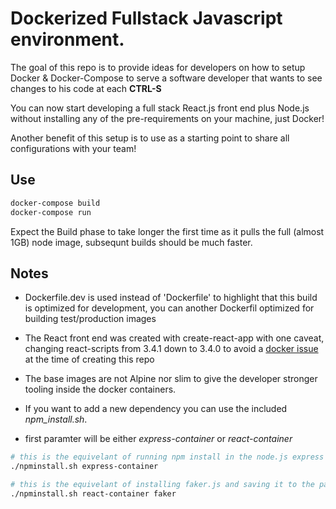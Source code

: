 # Dockerized Fullstack Javascript environment.

The goal of this repo is to provide ideas for developers on how to setup Docker & Docker-Compose to serve a software developer that wants to see changes to his code at each **CTRL-S**

You can now start developing a full stack React.js front end plus Node.js without installing any of the pre-requirements on your machine, just Docker!

Another benefit of this setup is to use as a starting point to share all configurations with your team!

## Use

```bash
docker-compose build
docker-compose run
```

Expect the Build phase to take longer the first time as it pulls the full (almost 1GB) node image, subsequnt builds should be much faster.

## Notes

- Dockerfile.dev is used instead of 'Dockerfile' to highlight that this build is optimized for development, you can another Dockerfil optimized for building test/production images
- The React front end was created with create-react-app with one caveat, changing react-scripts from 3.4.1 down to 3.4.0 to avoid a [docker issue](https://github.com/facebook/create-react-app/issues/8688) at the time of creating this repo

- The base images are not Alpine nor slim to give the developer stronger tooling inside the docker containers.

* If you want to add a new dependency you can use the included _npm_install.sh_.

* first paramter will be either _express-container_ or _react-container_

```bash
# this is the equivelant of running npm install in the node.js express container
./npminstall.sh express-container

# this is the equivelant of installing faker.js and saving it to the package.json of the react container
./npminstall.sh react-container faker
```
